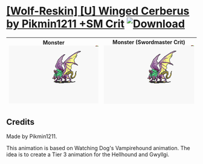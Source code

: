 # [\[Wolf-Reskin\] \[U\] Winged Cerberus by Pikmin1211 +SM Crit](./) [![Download](https://img.shields.io/badge/Download--red?style=social&logo=github)](https://minhaskamal.github.io/DownGit/#/home?url=https://github.com/Klokinator/FE-Repo/tree/main/Battle%20Animations%2FMonsters%20-%20Basic%20Types%2F%5BWolf-Reskin%5D%20%5BU%5D%20Winged%20Cerberus%20by%20Pikmin1211%20%2BSM%20Crit)

| <b>Monster</b><br/><img alt="Monster animation" src="./8.%20Monster/Monster.gif"/> | <b>Monster (Swordmaster Crit)</b><br/><img alt="Monster animation" src="./8.%20Monster%20(Swordmaster%20Crit)/Monster.gif"/> |
| :---: | :---: |

## Credits

Made by Pikmin1211.

This animation is based on Watching Dog's Vampirehound animation. The idea is to create a Tier 3 animation for the Hellhound and Gwyllgi.


